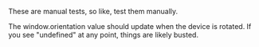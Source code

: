 These are manual tests, so like, test them manually.

The window.orientation value should update when the device is rotated.
If you see "undefined" at any point, things are likely busted.